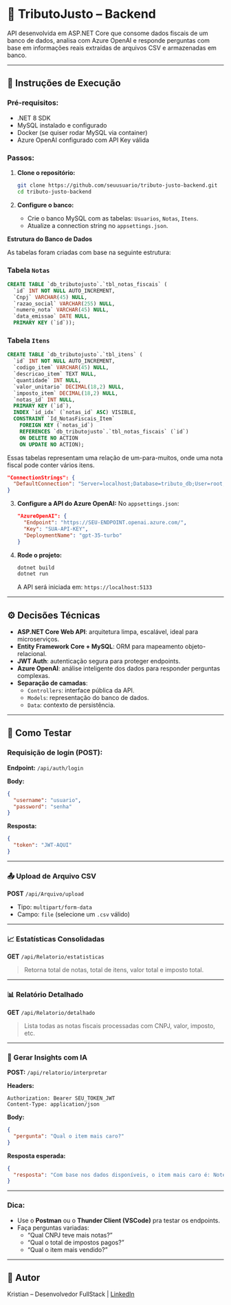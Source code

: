 # 🧠 TributoJusto – Backend

API desenvolvida em ASP.NET Core que consome dados fiscais de um banco de dados, analisa com Azure OpenAI e responde perguntas com base em informações reais extraídas de arquivos CSV e armazenadas em banco.

---

## 🚀 Instruções de Execução

### Pré-requisitos:

- .NET 8 SDK
- MySQL instalado e configurado
- Docker (se quiser rodar MySQL via container)
- Azure OpenAI configurado com API Key válida

### Passos:

1. **Clone o repositório:**
   ```bash
   git clone https://github.com/seuusuario/tributo-justo-backend.git
   cd tributo-justo-backend
   ```

2. **Configure o banco:**
   - Crie o banco MySQL com as tabelas: `Usuarios`, `Notas`, `Itens`.
   - Atualize a connection string no `appsettings.json`.

**Estrutura do Banco de Dados**

As tabelas foram criadas com base na seguinte estrutura:

### Tabela `Notas`

```sql
CREATE TABLE `db_tributojusto`.`tbl_notas_fiscais` (
  `id` INT NOT NULL AUTO_INCREMENT,
  `Cnpj` VARCHAR(45) NULL,
  `razao_social` VARCHAR(255) NULL,
  `numero_nota` VARCHAR(45) NULL,
  `data_emissao` DATE NULL,
  PRIMARY KEY (`id`));

```

### Tabela `Itens`

```sql
CREATE TABLE `db_tributojusto`.`tbl_itens` (
  `id` INT NOT NULL AUTO_INCREMENT,
  `codigo_item` VARCHAR(45) NULL,
  `descricao_item` TEXT NULL,
  `quantidade` INT NULL,
  `valor_unitario` DECIMAL(18,2) NULL,
  `imposto_item` DECIMAL(18,2) NULL,
  `notas_id` INT NULL,
  PRIMARY KEY (`id`),
  INDEX `id_idx` (`notas_id` ASC) VISIBLE,
  CONSTRAINT `Id_NotasFiscais_Item`
    FOREIGN KEY (`notas_id`)
    REFERENCES `db_tributojusto`.`tbl_notas_fiscais` (`id`)
    ON DELETE NO ACTION
    ON UPDATE NO ACTION);

```

Essas tabelas representam uma relação de um-para-muitos, onde uma nota fiscal pode conter vários itens.

   ```json
   "ConnectionStrings": {
     "DefaultConnection": "Server=localhost;Database=tributo_db;User=root;Password=1234;"
   }
   ```

3. **Configure a API do Azure OpenAI:**
   No `appsettings.json`:
   ```json
   "AzureOpenAI": {
     "Endpoint": "https://SEU-ENDPOINT.openai.azure.com/",
     "Key": "SUA-API-KEY",
     "DeploymentName": "gpt-35-turbo"
   }
   ```

4. **Rode o projeto:**
   ```bash
   dotnet build
   dotnet run
   ```

   A API será iniciada em: `https://localhost:5133`

---

## ⚙️ Decisões Técnicas

- **ASP.NET Core Web API**: arquitetura limpa, escalável, ideal para microserviços.
- **Entity Framework Core + MySQL**: ORM para mapeamento objeto-relacional.
- **JWT Auth**: autenticação segura para proteger endpoints.
- **Azure OpenAI**: análise inteligente dos dados para responder perguntas complexas.
- **Separação de camadas**:
  - `Controllers`: interface pública da API.
  - `Models`: representação do banco de dados.
  - `Data`: contexto de persistência.

---

## 🧪 Como Testar

### Requisição de login (POST):

**Endpoint:** `/api/auth/login`

**Body:**
```json
{
  "username": "usuario",
  "password": "senha"
}
```

**Resposta:**
```json
{
  "token": "JWT-AQUI"
}
```

---

### 📤 Upload de Arquivo CSV

**POST** `/api/Arquivo/upload`

- Tipo: `multipart/form-data`
- Campo: `file` (selecione um `.csv` válido)

---

### 📈 Estatísticas Consolidadas

**GET** `/api/Relatorio/estatisticas`

> Retorna total de notas, total de itens, valor total e imposto total.

---

### 📊 Relatório Detalhado

**GET** `/api/Relatorio/detalhado`

> Lista todas as notas fiscais processadas com CNPJ, valor, imposto, etc.

---

### 🧠 Gerar Insights com IA

**POST:** `/api/relatorio/interpretar`

**Headers:**
```
Authorization: Bearer SEU_TOKEN_JWT
Content-Type: application/json
```

**Body:**
```json
{
  "pergunta": "Qual o item mais caro?"
}
```

**Resposta esperada:**
```json
{
  "resposta": "Com base nos dados disponíveis, o item mais caro é: Notebook Dell R$ 14.500,00"
}
```

---

### Dica:
- Use o **Postman** ou o **Thunder Client (VSCode)** pra testar os endpoints.
- Faça perguntas variadas:  
  - “Qual CNPJ teve mais notas?”  
  - “Qual o total de impostos pagos?”  
  - “Qual o item mais vendido?”

---

## 📌 Autor

Kristian – Desenvolvedor FullStack | [LinkedIn](https://www.linkedin.com/in/kristian-bernard/)